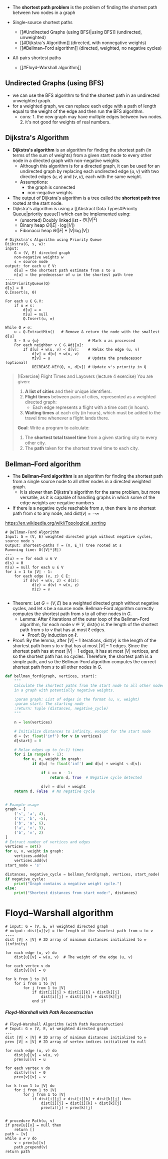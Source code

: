 - The **shortest path problem** is the problem of finding the shortest path between two nodes in a graph


- Single-source shortest paths
	- [[#Undirected Graphs (using BFS)|using BFS]] (undirected, unweighted) 
	- [[#Dijkstra's Algorithm]] (directed, with nonnegative weights)
	- [[#Bellman–Ford algorithm]] (directed, weighted, no negative cycles)
- All-pairs shortest paths
	- [[#Floyd–Warshall algorithm]]

## Undirected Graphs (using BFS) 

- we can use the BFS algorithm to find the shortest path in an undirected unweighted graph.
- for a weighted graph, we can replace each edge with a path of length equal to the weight of the edge and then run the BFS algorithm.
	- cons: 1. the new graph may have multiple edges between two nodes. 2. it's not good for weights of real numbers. 

## Dijkstra's Algorithm

- **Dijkstra's algorithm** is an algorithm for finding the shortest path (in terms of the sum of weights) from a given start node to every other node in a directed graph with non-negative weights.
	- Although this algorithm is for a directed graph, it can be used for an undirected graph by replacing each undirected edge $(u,v)$ with two directed edges $(u,v)$ and $(v,u)$, each with the same weight.
	- Assumptions: 
		- the graph is connected 
		- non-negative weights
- The output of Dijkstra's algorithm is a tree called the **shortest path tree** rooted at the start node.
- Dijkstra's algorithm is using a [[Abstract Data Types#Priority Queue|priority queue]] which can be implemented using:
	- (unsorted) Doubly linked list - $\Theta(|V|^2)$
	- Binary heap $\Theta(|E|\cdot \log|V|)$
	- Fibonacci heap $\Theta(|E| + |V|\log|V|)$


```
# Dijkstra's Algorithm using Priority Queue
Dijkstra(G, s, w):
input: 
	G = (V, E) directed graph
	non-negative weights w
	s = source node
output: for each u ∈ V:
	d[u] = the shortest path estimate from s to u
	π[u] = the predecessor of u in the shortest path tree
----
InitPriorityQueue(Q)
d[s] = 0
Q.Insert(s, 0)

For each u ∈ G.V: 
	if u ≠ s:
		d[u] = ∞
		π[u] = null  
		Q.Insert(u, ∞)

While Q ≠ ∅:
    u ← Q.ExtractMin()   # Remove & return the node with the smallest d[u]
    S ← S ∪ {u}                      # Mark u as processed
    For each neighbor v ∈ G.Adj[u]:
        If d[u] + w(u, v) < d[v]:    # Relax the edge (u, v)
            d[v] = d[u] + w(u, v)
            π[v] = u                 # Update the predecessor (optional)
            DECREASE-KEY(Q, v, d[v]) # Update v's priority in Q
```



> [!Exercise] Flight Times and Layovers (lecture 4 exercise)
> You are given:
> 1. **A list of cities** and their unique identifiers.
>2. **Flight times** between pairs of cities, represented as a weighted directed graph:
>    - Each edge represents a flight with a time cost (in hours).
>3. **Waiting times** at each city (in hours), which must be added to the travel time whenever a flight lands there.
>
>**Goal**: Write a program to calculate:
>
>1. The **shortest total travel time** from a given starting city to every other city.
>2. The **path** taken for the shortest travel time to each city.



## Bellman–Ford algorithm

- The **Bellman–Ford algorithm** is an algorithm for finding the shortest path from a single source node to all other nodes in a directed weighted graph.
	- It is slower than Dijkstra's algorithm for the same problem, but more versatile, as it is capable of handling graphs in which some of the edge weights are negative numbers
- If there is a negative cycle reachable from $s$, then there is no shortest path from $s$ to any node, and $\text{dist}(v)=-\infty$


https://en.wikipedia.org/wiki/Topological_sorting

```
# Bellman-Ford Algorithm
Input: G = (V, E) weighted directed graph without negative cycles, source node s
Output: shortest-paths T = (V, E_T) tree rooted at s
Runnning time: O(|V|*|E|)
---
d(u) = ∞ for each u ∈ V
d(s) = 0
π(u) = null for each u ∈ V
for i = 1 to |V| - 1:
    for each edge (v, z) ∈ E:
        if d(v) + w(v, z) < d(z):
            d(z) = d(v) + w(v, z)
            π(z) = v
            
```

- Theorem: Let $G=(V,E)$ be a weighted directed graph without negative cycles, and let $s$ be a source node. Bellman-Ford algorithm correctly computes the shortest path from $s$ to all other nodes in $G$.
	- Lemma: After $\ell$ iterations of the outer loop of the Bellman-Ford algorithm, for each node $v\in{V}$, $\text{dist}(v)$ is the length of the shortest path from $s$ to $v$ that has at most $\ell$ edges.
		- Proof: By induction on $\ell$.
- Proof: By the lemma, after $|V|-1$ iterations, $\text{dist}(v)$ is the length of the shortest path from $s$ to $v$ that has at most $|V|-1$ edges. Since the shortest path has at most $|V|-1$ edges, it has at most $|V|$ vertices, and so the shortest path has no cycles. Therefore, the shortest path is a simple path, and so the Bellman-Ford algorithm computes the correct shortest path from $s$ to all other nodes in $G$.


```python
def bellman_ford(graph, vertices, start):
    """
    Calculate the shortest paths from the start node to all other nodes
    in a graph with potentially negative weights.

    :param graph: List of edges in the format (u, v, weight)
    :param start: The starting node
    :return: Tuple (distances, negative_cycle)
    """

    n = len(vertices)

    # Initialize distances to infinity, except for the start node
    d = {v: float('inf') for v in vertices}
    d[start] = 0

    # Relax edges up to (n-1) times
    for i in range(n - 1):
        for u, v, weight in graph:
            if d[u] != float('inf') and d[u] + weight < d[v]:

                if i == n - 1:
                    return d, True  # Negative cycle detected

                d[v] = d[u] + weight
    return d, False  # No negative cycle


# Example usage
graph = [
    ('s', 'a', 4),
    ('s', 'b', -5),
    ('b', 'a', 6),
    ('a', 'v', 3),
    ('b', 'v', 2)
]
# Extract number of vertices and edges
vertices = set()
for u, v, weight in graph:
    vertices.add(u)
    vertices.add(v)
start_node = 's'

distances, negative_cycle = bellman_ford(graph, vertices, start_node)
if negative_cycle:
    print("Graph contains a negative weight cycle.")
else:
    print("Shortest distances from start node:", distances)

```

# Floyd–Warshall algorithm

```
# input: G = (V, E, w) weighted directed graph
# output: dist[u][v] = the length of the shortest path from u to v
----
dist |V| × |V| # 2D array of minimum distances initialized to ∞ (infinity)

for each edge (u, v) do
    dist[u][v] ← w(u, v)  # The weight of the edge (u, v)

for each vertex v do
    dist[v][v] ← 0

for k from 1 to |V|
    for i from 1 to |V|
        for j from 1 to |V|
            if dist[i][j] > dist[i][k] + dist[k][j] 
                dist[i][j] ← dist[i][k] + dist[k][j]
            end if
```
##### Floyd-Warshall with Path Reconstruction

```
# Floyd-Warshall Algorithm (with Path Reconstruction)
# Input: G = (V, E, w) weighted directed graph
---
dist |V| × |V| # 2D array of minimum distances initialized to ∞
prev |V| × |V| # 2D array of vertex indices initialized to null

for each edge (u, v) do
	dist[u][v] ← w(u, v)
	prev[u][v] ← u

for each vertex v do
	dist[v][v] ← 0
	prev[v][v] ← v

for k from 1 to |V| do
	for i from 1 to |V|
		for j from 1 to |V|
			if dist[i][j] > dist[i][k] + dist[k][j] then
				dist[i][j] ← dist[i][k] + dist[k][j]
				prev[i][j] ← prev[k][j]


# procedure Path(u, v)
if prev[u][v] = null then
	return []
path ← [v]
while u ≠ v do
	v ← prev[u][v]
	path.prepend(v)
return path
```